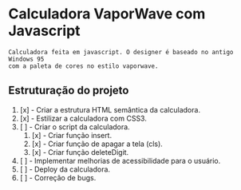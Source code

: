 # Calculadora VaporWave com Javascript
    Calculadora feita em javascript. O designer é baseado no antigo Windows 95
    com a paleta de cores no estilo vaporwave.


## Estruturação do projeto

1.  [x] - Criar a estrutura HTML semântica da calculadora.
1.  [x] - Estilizar a calculadora com CSS3.
1.  [ ] - Criar o script da calculadora.
    1. [x] - Criar função insert.
    1. [x] - Criar função de apagar a tela (cls).
    1. [x] - Criar função deleteDigit.
1.  [ ] - Implementar melhorias de acessibilidade para o usuário.
1.  [ ] - Deploy da calculadora.
1.  [ ] - Correção de bugs.
